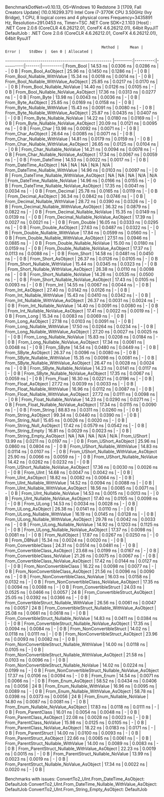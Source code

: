 
BenchmarkDotNet=v0.10.13, OS=Windows 10 Redstone 3 [1709, Fall Creators Update] (10.0.16299.371)
Intel Core i7-3770K CPU 3.50GHz (Ivy Bridge), 1 CPU, 8 logical cores and 4 physical cores
Frequency=3435891 Hz, Resolution=291.0453 ns, Timer=TSC
.NET Core SDK=2.1.103
  [Host]     : .NET Core 2.0.6 (CoreCLR 4.6.26212.01, CoreFX 4.6.26212.01), 64bit RyuJIT
  DefaultJob : .NET Core 2.0.6 (CoreCLR 4.6.26212.01, CoreFX 4.6.26212.01), 64bit RyuJIT


                                                Method |     Mean |     Error |    StdDev |  Gen 0 | Allocated |
------------------------------------------------------ |---------:|----------:|----------:|-------:|----------:|
                                             From_Bool | 14.53 ns | 0.0306 ns | 0.0286 ns |      - |       0 B |
                                    From_Bool_AsObject | 25.96 ns | 0.1450 ns | 0.1286 ns |      - |       0 B |
                          From_Bool_Nullable_WithValue | 15.34 ns | 0.0018 ns | 0.0014 ns |      - |       0 B |
                 From_Bool_Nullable_WithValue_AsObject | 25.85 ns | 0.0217 ns | 0.0170 ns |      - |       0 B |
                            From_Bool_Nullable_NoValue | 14.40 ns | 0.0126 ns | 0.0105 ns |      - |       0 B |
                   From_Bool_Nullable_NoValue_AsObject | 17.36 ns | 0.0313 ns | 0.0277 ns |      - |       0 B |
                                             From_Byte | 13.98 ns | 0.0043 ns | 0.0036 ns |      - |       0 B |
                                    From_Byte_AsObject | 25.85 ns | 0.0169 ns | 0.0158 ns |      - |       0 B |
                          From_Byte_Nullable_WithValue | 15.43 ns | 0.0091 ns | 0.0080 ns |      - |       0 B |
                 From_Byte_Nullable_WithValue_AsObject | 25.87 ns | 0.0435 ns | 0.0407 ns |      - |       0 B |
                            From_Byte_Nullable_NoValue | 14.22 ns | 0.0180 ns | 0.0169 ns |      - |       0 B |
                   From_Byte_Nullable_NoValue_AsObject | 20.09 ns | 0.0121 ns | 0.0095 ns |      - |       0 B |
                                             From_Char | 13.98 ns | 0.0092 ns | 0.0071 ns |      - |       0 B |
                                    From_Char_AsObject | 26.64 ns | 0.0085 ns | 0.0071 ns |      - |       0 B |
                          From_Char_Nullable_WithValue | 14.81 ns | 0.0179 ns | 0.0159 ns |      - |       0 B |
                 From_Char_Nullable_WithValue_AsObject | 26.65 ns | 0.0125 ns | 0.0104 ns |      - |       0 B |
                            From_Char_Nullable_NoValue | 14.21 ns | 0.0094 ns | 0.0078 ns |      - |       0 B |
                   From_Char_Nullable_NoValue_AsObject | 17.34 ns | 0.0067 ns | 0.0059 ns |      - |       0 B |
                                         From_DateTime | 14.53 ns | 0.0022 ns | 0.0017 ns |      - |       0 B |
                                From_DateTime_AsObject |       NA |        NA |        NA |    N/A |       N/A |
                      From_DateTime_Nullable_WithValue | 14.96 ns | 0.0103 ns | 0.0097 ns |      - |       0 B |
             From_DateTime_Nullable_WithValue_AsObject |       NA |        NA |        NA |    N/A |       N/A |
                        From_DateTime_Nullable_NoValue | 14.96 ns | 0.0166 ns | 0.0155 ns |      - |       0 B |
               From_DateTime_Nullable_NoValue_AsObject | 17.35 ns | 0.0041 ns | 0.0034 ns |      - |       0 B |
                                          From_Decimal | 25.78 ns | 0.0165 ns | 0.0119 ns |      - |       0 B |
                                 From_Decimal_AsObject | 36.34 ns | 0.0842 ns | 0.0746 ns |      - |       0 B |
                       From_Decimal_Nullable_WithValue | 28.72 ns | 0.0390 ns | 0.0326 ns |      - |       0 B |
              From_Decimal_Nullable_WithValue_AsObject | 36.32 ns | 0.0879 ns | 0.0822 ns |      - |       0 B |
                         From_Decimal_Nullable_NoValue | 15.35 ns | 0.0149 ns | 0.0139 ns |      - |       0 B |
                From_Decimal_Nullable_NoValue_AsObject | 17.39 ns | 0.0027 ns | 0.0021 ns |      - |       0 B |
                                           From_Double | 16.05 ns | 0.0333 ns | 0.0295 ns |      - |       0 B |
                                  From_Double_AsObject | 27.63 ns | 0.0487 ns | 0.0322 ns |      - |       0 B |
                        From_Double_Nullable_WithValue | 17.84 ns | 0.0599 ns | 0.0560 ns |      - |       0 B |
               From_Double_Nullable_WithValue_AsObject | 27.51 ns | 0.0946 ns | 0.0885 ns |      - |       0 B |
                          From_Double_Nullable_NoValue | 15.00 ns | 0.0180 ns | 0.0159 ns |      - |       0 B |
                 From_Double_Nullable_NoValue_AsObject | 17.37 ns | 0.0113 ns | 0.0088 ns |      - |       0 B |
                                            From_Short | 14.58 ns | 0.0481 ns | 0.0450 ns |      - |       0 B |
                                   From_Short_AsObject | 26.37 ns | 0.0126 ns | 0.0105 ns |      - |       0 B |
                         From_Short_Nullable_WithValue | 15.44 ns | 0.0345 ns | 0.0323 ns |      - |       0 B |
                From_Short_Nullable_WithValue_AsObject | 26.38 ns | 0.0110 ns | 0.0098 ns |      - |       0 B |
                           From_Short_Nullable_NoValue | 14.26 ns | 0.0535 ns | 0.0500 ns |      - |       0 B |
                  From_Short_Nullable_NoValue_AsObject | 17.43 ns | 0.0105 ns | 0.0093 ns |      - |       0 B |
                                              From_Int | 14.55 ns | 0.0067 ns | 0.0044 ns |      - |       0 B |
                                     From_Int_AsObject | 27.40 ns | 0.0142 ns | 0.0126 ns |      - |       0 B |
                           From_Int_Nullable_WithValue | 15.43 ns | 0.0410 ns | 0.0342 ns |      - |       0 B |
                  From_Int_Nullable_WithValue_AsObject | 26.37 ns | 0.0031 ns | 0.0024 ns |      - |       0 B |
                             From_Int_Nullable_NoValue | 14.40 ns | 0.0091 ns | 0.0080 ns |      - |       0 B |
                    From_Int_Nullable_NoValue_AsObject | 17.41 ns | 0.0022 ns | 0.0019 ns |      - |       0 B |
                                             From_Long | 15.34 ns | 0.0083 ns | 0.0069 ns |      - |       0 B |
                                    From_Long_AsObject | 27.18 ns | 0.0103 ns | 0.0091 ns |      - |       0 B |
                          From_Long_Nullable_WithValue | 17.50 ns | 0.0264 ns | 0.0234 ns |      - |       0 B |
                 From_Long_Nullable_WithValue_AsObject | 27.20 ns | 0.0027 ns | 0.0025 ns |      - |       0 B |
                            From_Long_Nullable_NoValue | 15.83 ns | 0.0208 ns | 0.0184 ns |      - |       0 B |
                   From_Long_Nullable_NoValue_AsObject | 17.34 ns | 0.0061 ns | 0.0048 ns |      - |       0 B |
                                            From_SByte | 14.54 ns | 0.0480 ns | 0.0449 ns |      - |       0 B |
                                   From_SByte_AsObject | 26.37 ns | 0.0096 ns | 0.0080 ns |      - |       0 B |
                         From_SByte_Nullable_WithValue | 15.35 ns | 0.0098 ns | 0.0081 ns |      - |       0 B |
                From_SByte_Nullable_WithValue_AsObject | 26.47 ns | 0.0028 ns | 0.0024 ns |      - |       0 B |
                           From_SByte_Nullable_NoValue | 14.23 ns | 0.0141 ns | 0.0117 ns |      - |       0 B |
                  From_SByte_Nullable_NoValue_AsObject | 17.35 ns | 0.0067 ns | 0.0059 ns |      - |       0 B |
                                            From_Float | 16.30 ns | 0.0221 ns | 0.0196 ns |      - |       0 B |
                                   From_Float_AsObject | 27.72 ns | 0.0039 ns | 0.0033 ns |      - |       0 B |
                         From_Float_Nullable_WithValue | 16.96 ns | 0.0112 ns | 0.0087 ns |      - |       0 B |
                From_Float_Nullable_WithValue_AsObject | 27.72 ns | 0.0111 ns | 0.0098 ns |      - |       0 B |
                           From_Float_Nullable_NoValue | 14.23 ns | 0.0290 ns | 0.0271 ns |      - |       0 B |
                  From_Float_Nullable_NoValue_AsObject | 17.34 ns | 0.0115 ns | 0.0090 ns |      - |       0 B |
                                           From_String | 88.83 ns | 0.0311 ns | 0.0260 ns |      - |       0 B |
                                  From_String_AsObject | 99.34 ns | 0.0440 ns | 0.0390 ns |      - |       0 B |
                                      From_String_Null | 15.65 ns | 0.0026 ns | 0.0020 ns |      - |       0 B |
                             From_String_Null_AsObject | 17.42 ns | 0.0579 ns | 0.0542 ns |      - |       0 B |
                                     From_String_Empty | 16.81 ns | 0.0029 ns | 0.0023 ns |      - |       0 B |
                            From_String_Empty_AsObject |       NA |        NA |        NA |    N/A |       N/A |
                                           From_UShort | 13.99 ns | 0.0211 ns | 0.0197 ns |      - |       0 B |
                                  From_UShort_AsObject | 25.96 ns | 0.0860 ns | 0.0804 ns |      - |       0 B |
                        From_UShort_Nullable_WithValue | 14.83 ns | 0.0114 ns | 0.0107 ns |      - |       0 B |
               From_UShort_Nullable_WithValue_AsObject | 25.90 ns | 0.0066 ns | 0.0059 ns |      - |       0 B |
                          From_UShort_Nullable_NoValue | 14.42 ns | 0.0262 ns | 0.0232 ns |      - |       0 B |
                 From_UShort_Nullable_NoValue_AsObject | 17.36 ns | 0.0030 ns | 0.0026 ns |      - |       0 B |
                                             From_UInt | 14.68 ns | 0.0047 ns | 0.0042 ns |      - |       0 B |
                                    From_UInt_AsObject | 18.82 ns | 0.0082 ns | 0.0064 ns |      - |       0 B |
                          From_UInt_Nullable_WithValue | 14.52 ns | 0.0094 ns | 0.0088 ns |      - |       0 B |
                 From_UInt_Nullable_WithValue_AsObject | 18.56 ns | 0.0085 ns | 0.0071 ns |      - |       0 B |
                            From_UInt_Nullable_NoValue | 14.53 ns | 0.0015 ns | 0.0013 ns |      - |       0 B |
                   From_UInt_Nullable_NoValue_AsObject | 17.40 ns | 0.0105 ns | 0.0098 ns |      - |       0 B |
                                            From_ULong | 14.53 ns | 0.0034 ns | 0.0028 ns |      - |       0 B |
                                   From_ULong_AsObject | 26.38 ns | 0.0141 ns | 0.0110 ns |      - |       0 B |
                         From_ULong_Nullable_WithValue | 16.19 ns | 0.0145 ns | 0.0128 ns |      - |       0 B |
                From_ULong_Nullable_WithValue_AsObject | 29.78 ns | 0.0042 ns | 0.0033 ns |      - |       0 B |
                           From_ULong_Nullable_NoValue | 14.92 ns | 0.1203 ns | 0.1125 ns |      - |       0 B |
                  From_ULong_Nullable_NoValue_AsObject | 17.37 ns | 0.0098 ns | 0.0081 ns |      - |       0 B |
                                       From_NullObject | 17.87 ns | 0.0267 ns | 0.0250 ns |      - |       0 B |
                                           From_DBNull | 15.34 ns | 0.0024 ns | 0.0020 ns |      - |       0 B |
                                 From_ConvertibleClass | 24.31 ns | 0.0514 ns | 0.0481 ns |      - |       0 B |
                        From_ConvertibleClass_AsObject | 23.68 ns | 0.0199 ns | 0.0167 ns |      - |       0 B |
                         From_ConvertibleClass_NoValue | 21.26 ns | 0.0075 ns | 0.0067 ns |      - |       0 B |
                From_ConvertibleClass_NoValue_AsObject | 17.42 ns | 0.0144 ns | 0.0127 ns |      - |       0 B |
                              From_NonConvertibleClass | 16.22 ns | 0.0098 ns | 0.0077 ns |      - |       0 B |
                     From_NonConvertibleClass_AsObject | 21.56 ns | 0.0096 ns | 0.0090 ns |      - |       0 B |
                      From_NonConvertibleClass_NoValue | 16.03 ns | 0.0158 ns | 0.0132 ns |      - |       0 B |
             From_NonConvertibleClass_NoValue_AsObject | 17.35 ns | 0.0094 ns | 0.0088 ns |      - |       0 B |
                                From_ConvertibleStruct | 24.03 ns | 0.0525 ns | 0.0466 ns | 0.0057 |      24 B |
                       From_ConvertibleStruct_AsObject | 25.05 ns | 0.0392 ns | 0.0366 ns |      - |       0 B |
             From_ConvertibleStruct_Nullable_WithValue | 26.56 ns | 0.0061 ns | 0.0047 ns | 0.0057 |      24 B |
    From_ConvertibleStruct_Nullable_WithValue_AsObject | 25.08 ns | 0.0661 ns | 0.0618 ns |      - |       0 B |
               From_ConvertibleStruct_Nullable_NoValue | 14.83 ns | 0.0411 ns | 0.0384 ns |      - |       0 B |
      From_ConvertibleStruct_Nullable_NoValue_AsObject | 17.35 ns | 0.0094 ns | 0.0084 ns |      - |       0 B |
                             From_NonConvertibleStruct | 14.02 ns | 0.0118 ns | 0.0111 ns |      - |       0 B |
                    From_NonConvertibleStruct_AsObject | 23.96 ns | 0.0093 ns | 0.0082 ns |      - |       0 B |
          From_NonConvertibleStruct_Nullable_WithValue | 14.00 ns | 0.0118 ns | 0.0105 ns |      - |       0 B |
 From_NonConvertibleStruct_Nullable_WithValue_AsObject | 21.58 ns | 0.0103 ns | 0.0096 ns |      - |       0 B |
            From_NonConvertibleStruct_Nullable_NoValue | 14.02 ns | 0.0224 ns | 0.0199 ns |      - |       0 B |
   From_NonConvertibleStruct_Nullable_NoValue_AsObject | 17.37 ns | 0.0106 ns | 0.0094 ns |      - |       0 B |
                                             From_Enum | 14.54 ns | 0.0071 ns | 0.0066 ns |      - |       0 B |
                                    From_Enum_AsObject | 58.52 ns | 0.0434 ns | 0.0406 ns | 0.0056 |      24 B |
                          From_Enum_Nullable_WithValue | 16.96 ns | 0.0095 ns | 0.0089 ns |      - |       0 B |
                 From_Enum_Nullable_WithValue_AsObject | 58.78 ns | 0.0398 ns | 0.0373 ns | 0.0056 |      24 B |
                            From_Enum_Nullable_NoValue | 14.80 ns | 0.0087 ns | 0.0081 ns |      - |       0 B |
                   From_Enum_Nullable_NoValue_AsObject | 17.83 ns | 0.0118 ns | 0.0111 ns |      - |       0 B |
                                      From_ParentClass | 16.01 ns | 0.0054 ns | 0.0048 ns |      - |       0 B |
                             From_ParentClass_AsObject | 22.08 ns | 0.0028 ns | 0.0023 ns |      - |       0 B |
                              From_ParentClass_NoValue | 15.98 ns | 0.0125 ns | 0.0105 ns |      - |       0 B |
                     From_ParentClass_NoValue_AsObject | 18.22 ns | 0.0183 ns | 0.0171 ns |      - |       0 B |
                                     From_ParentStruct | 14.00 ns | 0.0100 ns | 0.0093 ns |      - |       0 B |
                            From_ParentStruct_AsObject | 22.66 ns | 0.0065 ns | 0.0061 ns |      - |       0 B |
                  From_ParentStruct_Nullable_WithValue | 14.00 ns | 0.0089 ns | 0.0083 ns |      - |       0 B |
         From_ParentStruct_Nullable_WithValue_AsObject | 22.23 ns | 0.0019 ns | 0.0015 ns |      - |       0 B |
                    From_ParentStruct_Nullable_NoValue | 13.99 ns | 0.0023 ns | 0.0019 ns |      - |       0 B |
           From_ParentStruct_Nullable_NoValue_AsObject | 17.34 ns | 0.0022 ns | 0.0020 ns |      - |       0 B |

Benchmarks with issues:
  ConvertTo2_UInt.From_DateTime_AsObject: DefaultJob
  ConvertTo2_UInt.From_DateTime_Nullable_WithValue_AsObject: DefaultJob
  ConvertTo2_UInt.From_String_Empty_AsObject: DefaultJob
